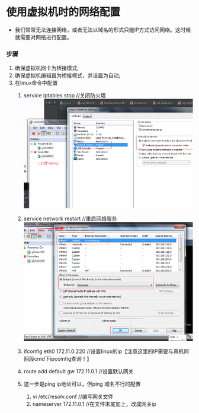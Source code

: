 # 使用虚拟机时的网络配置
* 我们常常无法连接网络，或者无法以域名的形式只能IP方式访问网络。这时候就需要对网络进行配置。
### 步骤
 1. 确保虚拟机网卡为桥接模式;
 2. 确保虚拟机编辑器为桥接模式，并设置为自动;
 3. 在linux命令中配置
    1. service iptables stop //关闭防火墙
       ![img](https://github.com/ericyishi/img-folder/blob/master/summary/backend/linux/linuxConfigureNetwork1.png)
    2. service network restart //重启网络服务
       ![img](https://github.com/ericyishi/img-folder/blob/master/summary/backend/linux/linuxConfigureNetwork2.png)

    3. ifconfig eth0 172.11.0.220 //设置linux的ip【注意这里的IP需要与真机同网段cmd下ipcoinfig查询！】
    4. route add default gw 172.11.0.1 //设置默认网关
    5. 这一步是ping ip地址可以，但ping 域名不行的配置
       1.  vi /etc/resolv.conf //编写网关文件
       2.   nameserver 172.11.0.1 //在文件末尾加上，改成网关ip
